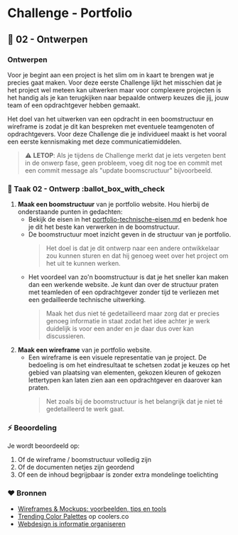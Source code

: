# Challenge - Portfolio

## :art: 02 - Ontwerpen

### Ontwerpen

Voor je begint aan een project is het slim om in kaart te brengen wat je precies gaat maken. Voor deze eerste Challenge lijkt het misschien dat je het project wel meteen kan uitwerken maar voor complexere projecten is het handig als je kan terugkijken naar bepaalde ontwerp keuzes die jij, jouw team of een opdrachtgever hebben gemaakt.

Het doel van het uitwerken van een opdracht in een boomstructuur en wireframe is zodat je dit kan bespreken met eventuele teamgenoten of opdrachtgevers. Voor deze Challenge die je individueel maakt is het vooral een eerste kennismaking met deze communicatiemiddelen.
> :warning: **LETOP**: Als je tijdens de Challenge merkt dat je iets vergeten bent in de onwerp fase, geen probleem, voeg dit nog toe en commit met een commit message als "update boomscructuur" bijvoorbeeld.

### :hammer: Taak 02 - Ontwerp :ballot_box_with_check

1. **Maak een boomstructuur** van je portfolio website. Hou hierbij de onderstaande punten in gedachten:  
   * Bekijk de eisen in het  [portfolio-technische-eisen.md](portfolio-technische-eisen.md) en bedenk hoe je dit het beste kan verwerken in de boomstructuur.  
   * De boomstructuur moet inzicht geven in de structuur van je portfolio.
        > Het doel is dat je dit ontwerp naar een andere ontwikkelaar zou kunnen sturen en dat hij genoeg weet over het project om het uit te kunnen werken.
   * Het voordeel van zo'n boomstructuur is dat je het sneller kan maken dan een werkende website. Je kunt dan over de structuur praten met teamleden of een opdrachtgever zonder tijd te verliezen met een gedailleerde technische uitwerking.
        > Maak het dus niet té gedetailleerd maar zorg dat er precies genoeg informatie in staat zodat het idee achter je werk duidelijk is voor een ander en je daar dus over kan discussieren.
2. **Maak een wireframe** van je portfolio website.
   * Een wireframe is een visuele representatie van je project. De bedoeling is om het eindresultaat te schetsen zodat je keuzes op het gebied van plaatsing van elementen, gekozen kleuren of gekozen lettertypen kan laten zien aan een opdrachtgever en daarover kan praten.  
        > Net zoals bij de boomstructuur is het belangrijk dat je niet té gedetailleerd te werk gaat.

### :zap: Beoordeling

Je wordt beoordeeld op:  

1. Of de wireframe / boomstructuur volledig zijn
2. Of de documenten netjes zijn geordend
3. Of een de inhoud begrijpbaar is zonder extra mondelinge toelichting

### :heart: Bronnen

* [Wireframes & Mockups: voorbeelden, tips en tools](https://www.goodbytes.be/article/wireframes-mockups-voorbeelden-tips-en-tools)
* [Trending Color Palettes](https://coolors.co/palettes/trending) op coolers.co
* [Webdesign is informatie organiseren](https://www.lauraschoenmakers.nl/webdesign-is-informatie-organiseren/#Ontwerp_met_je_bezoeker_in_het_achterhoofd)
